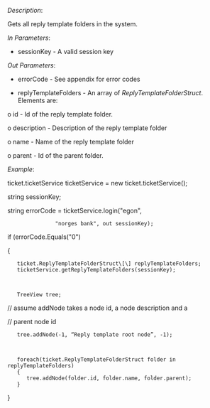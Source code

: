 <properties date="2016-06-24"
SortOrder="165"
/>

*Description*:

Gets all reply template folders in the system.

 

*In Parameters*:

* sessionKey            - A valid session key

 

*Out Parameters*:

* errorCode                          - See appendix for error codes

* replyTemplateFolders       - An array of *ReplyTemplateFolderStruct*. Elements are:

o   id                     - Id of the reply template folder.

o   description      - Description of the reply template folder

o   name                - Name of the reply template folder

o   parent              - Id of the parent folder.

                       

*Example*:

ticket.ticketService ticketService = new ticket.ticketService();

 

string sessionKey;

string errorCode = ticketService.login("egon",

                   "norges bank", out sessionKey);

 

if (errorCode.Equals("0")

{

       ticket.ReplyTemplateFolderStruct\[\] replyTemplateFolders;
       ticketService.getReplyTemplateFolders(sessionKey);

 

       TreeView tree;

 

// assume addNode takes a node id, a node description and a

 // parent node id

       tree.addNode(-1, “Reply template root node”, -1);

 

       foreach(ticket.ReplyTemplateFolderStruct folder in replyTemplateFolders)
       {
          tree.addNode(folder.id, folder.name, folder.parent);
       }

}

 

 
